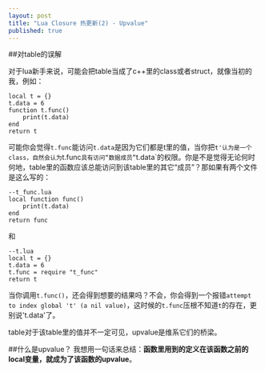 ```yaml
---
layout: post
title: "Lua Closure 热更新(2) - Upvalue"
published: true
---
```

##对table的误解

对于lua新手来说，可能会把table当成了c++里的class或者struct，就像当初的我，例如：

	local t = {}
	t.data = 6
	function t.func()
		print(t.data)
	end
	return t

可能你会觉得`t.func`能访问`t.data`是因为它们都是t里的值，当你把`t'认为是一个class，自然会认为`t.func`具有访问“数据成员”`t.data`的权限。你是不是觉得无论何时何地，table里的函数应该总能访问到该table里的其它“成员”？那如果有两个文件是这么写的：

	--t_func.lua
	local function func()
		print(t.data)
	end
	return func

   和

	--t.lua
	local t = {}
	t.data = 6
	t.func = require "t_func"
	return t

当你调用`t.func()`，还会得到想要的结果吗？不会，你会得到一个报错`attempt to index global 't' (a nil value)`，这时候的`t.func`压根不知道`t`的存在，更别说't.data'了。

table对于该table里的值并不一定可见，upvalue是维系它们的桥梁。

##什么是upvalue？
我想用一句话来总结：**函数里用到的定义在该函数之前的local变量，就成为了该函数的upvalue**。
